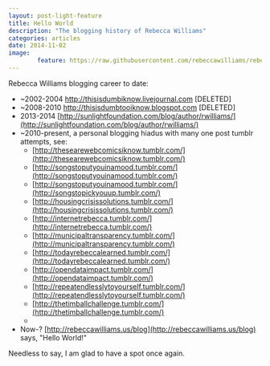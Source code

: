 ```yaml
---
layout: post-light-feature
title: Hello World
description: "The blogging history of Rebecca Williams"
categories: articles
date: 2014-11-02
image: 
        feature: https://raw.githubusercontent.com/rebeccawilliams/rebeccawilliams.github.io/master/images/a5503950a23611e2a45222000a9e06f4_7.jpg
---
```

Rebecca Williams blogging career to date:

* ~2002-2004 http://thisisdumbiknow.livejournal.com [DELETED]
* ~2008-2010 http://thisisdumbtooiknow.blogspot.com [DELETED]
* 2013-2014 [http://sunlightfoundation.com/blog/author/rwilliams/](http://sunlightfoundation.com/blog/author/rwilliams/)
* ~2010-present, a personal blogging hiadus with many one post tumblr attempts, see: 
	* [http://thesearewebcomicsiknow.tumblr.com/](http://thesearewebcomicsiknow.tumblr.com/)
	* [http://songstoputyouinamood.tumblr.com/](http://songstoputyouinamood.tumblr.com/)
	* [http://songstoputyouinamood.tumblr.com/](http://songstopickyouup.tumblr.com/)
	* [http://housingcrisissolutions.tumblr.com/](http://housingcrisissolutions.tumblr.com/)
	* [http://internetrebecca.tumblr.com/](http://internetrebecca.tumblr.com/)
	* [http://municipaltransparency.tumblr.com/](http://municipaltransparency.tumblr.com/)
	* [http://todayrebeccalearned.tumblr.com/](http://todayrebeccalearned.tumblr.com/)
	* [http://opendataimpact.tumblr.com/](http://opendataimpact.tumblr.com/)
	* [http://repeatendlesslytoyourself.tumblr.com/](http://repeatendlesslytoyourself.tumblr.com/)
	* [http://thetimballchallenge.tumblr.com/](http://thetimballchallenge.tumblr.com/)
	* 
* Now-? [http://rebeccawilliams.us/blog](http://rebeccawilliams.us/blog) says, "Hello World!"

Needless to say, I am glad to have a spot once again. 


